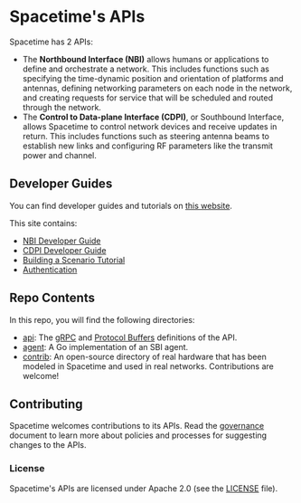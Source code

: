 # Spacetime's APIs

Spacetime has 2 APIs:
- The **Northbound Interface (NBI)** allows humans or applications to define and orchestrate a network. This includes functions such as specifying the time-dynamic position and orientation of platforms and antennas, defining networking parameters on each node in the network, and creating requests for service that will be scheduled and routed through the network. 
- The **Control to Data-plane Interface (CDPI)**, or Southbound Interface, allows Spacetime to control network devices and receive updates in return. This includes functions such as steering antenna beams to establish new links and configuring RF parameters like the transmit power and channel. 

## Developer Guides
You can find developer guides and tutorials on [this website](https://docs.spacetime.aalyria.com).

This site contains:
- [NBI Developer Guide](https://docs.spacetime.aalyria.com/nbi-developer-guide) 
- [CDPI Developer Guide](https://docs.spacetime.aalyria.com/cdpi-developer-guide)
- [Building a Scenario Tutorial](https://docs.spacetime.aalyria.com/scenario-building)
- [Authentication](https://docs.spacetime.aalyria.com/authentication)

## Repo Contents
In this repo, you will find the following directories:
- [api](/api): The [gRPC](https://grpc.io/) and [Protocol Buffers](https://protobuf.dev/) definitions of the API.
- [agent](/agent): A Go implementation of an SBI agent.
- [contrib](/contrib): An open-source directory of real hardware that has been modeled in Spacetime and used in real networks. Contributions are welcome!  

## Contributing
Spacetime welcomes contributions to its APIs. Read the [governance](GOVERNANCE.md) document to learn more about policies and processes for suggesting changes to the APIs.

### License
Spacetime's APIs are licensed under Apache 2.0 (see the [LICENSE](./LICENSE) file).
